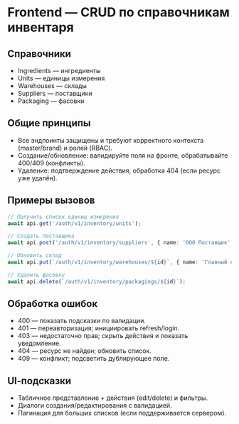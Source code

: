 # Frontend — CRUD по справочникам инвентаря

## Справочники

- Ingredients — ингредиенты
- Units — единицы измерения
- Warehouses — склады
- Suppliers — поставщики
- Packaging — фасовки

## Общие принципы

- Все эндпоинты защищены и требуют корректного контекста (master/brand) и ролей (RBAC).
- Создание/обновление: валидируйте поля на фронте, обрабатывайте 400/409 (конфликты).
- Удаление: подтверждение действия, обработка 404 (если ресурс уже удалён).

## Примеры вызовов

```ts
// Получить список единиц измерения
await api.get('/auth/v1/inventory/units');

// Создать поставщика
await api.post('/auth/v1/inventory/suppliers', { name: 'ООО Поставщик' });

// Обновить склад
await api.put(`/auth/v1/inventory/warehouses/${id}`, { name: 'Главный склад' });

// Удалить фасовку
await api.delete(`/auth/v1/inventory/packagings/${id}`);
```

## Обработка ошибок

- 400 — показать подсказки по валидации.
- 401 — переавторизация; инициировать refresh/login.
- 403 — недостаточно прав; скрыть действия и показать уведомление.
- 404 — ресурс не найден; обновить список.
- 409 — конфликт; подсветить дублирующее поле.

## UI‑подсказки

- Табличное представление + действия (edit/delete) и фильтры.
- Диалоги создания/редактирования с валидацией.
- Пагинация для больших списков (если поддерживается сервером).

